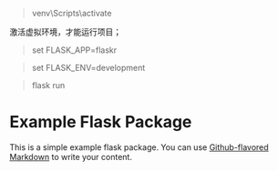 > venv\Scripts\activate

激活虚拟环境，才能运行项目；
> set FLASK_APP=flaskr

> set FLASK_ENV=development

> flask run

# Example Flask Package

This is a simple example flask package. You can use
[Github-flavored Markdown](https://guides.github.com/features/mastering-markdown/)
to write your content.